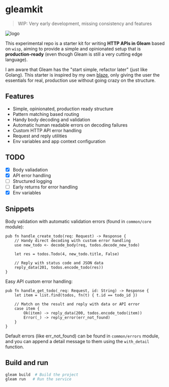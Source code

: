 # gleamkit

> WIP: Very early development, missing consistency and features

![logo](https://github.com/paologaleotti/gleamkit/assets/45665769/233d9ce2-7331-494c-a8d9-345eaeadcf3a)

This experimental repo is a starter kit for writing **HTTP APIs in Gleam** based on `wisp`, 
aiming to provide a simple and opinionated setup that is **production-ready**
(even though Gleam is still a very cutting edge language).

I am aware that Gleam has the "start simple, refactor later" (just like Golang).
This starter is inspired by my own [blaze](https://github.com/paologaleotti/blaze), 
only giving the user the essentials for real, production use without going crazy on the structure.

## Features

- Simple, opinionated, production ready structure
- Pattern matching based routing
- Handy body decoding and validation
- Automatic human readable errors on decoding failures
- Custom HTTP API error handling
- Request and reply utilities
- Env variables and app context configuration

## TODO

- [x] Body valiadation
- [x] API error handling
- [ ] Structured logging
- [ ] Early returns for error handling
- [x] Env variables

## Snippets

Body validation with automatic validation errors (found in `common/core` module):

```gleam
pub fn handle_create_todo(req: Request) -> Response {
    // Handy direct decoding with custom error handling
    use new_todo <- decode_body(req, todos.decode_new_todo)

    let res = todos.Todo(4, new_todo.title, False)

    // Reply with status code and JSON data
    reply_data(201, todos.encode_todo(res))
}
```

Easy API custom error handling:

```gleam
pub fn handle_get_todo(_req: Request, id: String) -> Response {
    let item = list.find(todos, fn(t) { t.id == todo_id })

    // Match on the result and reply with data or API error
    case item {
        Ok(item) -> reply_data(200, todos.encode_todo(item))
        Error(_) -> reply_error(err_not_found)
    }
}

```

Default errors (like err_not_found) can be found in `common/errors` module, and you can append a detail message to them using the `with_detail`  function.

## Build and run

```sh
gleam build  # Build the project
gleam run   # Run the service
```

